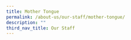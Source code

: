 ```yaml
---
title: Mother Tongue
permalink: /about-us/our-staff/mother-tongue/
description: ""
third_nav_title: Our Staff
---
```

